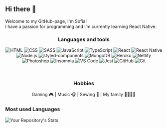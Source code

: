   <div style={{color: 'CC6699'}}>
  
  ## Hi there 👋
  
  </div>

  Welcome to my GitHub-page, I'm Sofia! <br>
  I have a passion for programming and I’m currently learning React Native.

 
  



<div align=center>
  
### Languages and tools
![HTML](https://img.shields.io/badge/HTML5-CC6699?style=for-the-badge&logo=html5&logoColor=323330)
![CSS](https://img.shields.io/badge/CSS3-323330?style=for-the-badge&logo=css3&logoColor=CC6699)
![SASS](https://img.shields.io/badge/Sass-CC6699?style=for-the-badge&logo=sass&logoColor=323330)
![JavaScript](https://img.shields.io/badge/JavaScript-323330?style=for-the-badge&logo=javascript&logoColor=CC6699)
![TypeScript](https://img.shields.io/badge/TypeScript-CC6699?style=for-the-badge&logo=typescript&logoColor=323330)
![React](https://img.shields.io/badge/React-323330?style=for-the-badge&logo=react&logoColor=CC6699)
![React Native](https://img.shields.io/badge/React_Native-CC6699?style=for-the-badge&logo=react&logoColor=323330)
![Node.js](https://img.shields.io/badge/Node.js-323330?style=for-the-badge&logo=node.js&logoColor=CC6699)
![styled-components](https://img.shields.io/badge/styled--components-CC6699?style=for-the-badge&logo=styled-components&logoColor=323330)
![MongoDB](https://img.shields.io/badge/MongoDB-323330?style=for-the-badge&logo=mongodb&logoColor=CC6699)
![Heroku](https://img.shields.io/badge/Heroku-CC6699?style=for-the-badge&logo=heroku&logoColor=323330)
![Netlify](https://img.shields.io/badge/Netlify-323330?style=for-the-badge&logo=netlify&logoColor=CC6699)
![Photoshop](https://img.shields.io/badge/Adobe%20Photoshop-CC6699?style=for-the-badge&logo=Adobe%20Photoshop&logoColor=323330)
![Insomnia](https://img.shields.io/badge/Insomnia-323330?style=for-the-badge&logo=Insomnia&logoColor=CC6699)
![VS Code](https://img.shields.io/badge/Visual_Studio_Code-CC6699?style=for-the-badge&logo=visual%20studio%20code&logoColor=323330)
![Jest](https://img.shields.io/badge/Jest-323330?style=for-the-badge&logo=jest&logoColor=CC6699)
![GitHub](https://img.shields.io/badge/GitHub-CC6699?style=for-the-badge&logo=github&logoColor=323330)
![Git](https://img.shields.io/badge/GIT-323330?style=for-the-badge&logo=git&logoColor=CC6699)

<br>


### Hobbies

Gaming 🎮 | Music 🎧 | Sewing 🧵 | My family 👨‍👩‍👧‍👦
  
  </div>
  
  <div>



  ### Most used Languages

  ![Your Repository's Stats](https://github-readme-stats.vercel.app/api/top-langs/?username=herv3us&theme=blue-green)


 

<!--
**herv3us/herv3us** is a ✨ _special_ ✨ repository because its `README.md` (this file) appears on your GitHub profile.

Here are some ideas to get you started:

- 🔭 I’m currently working on ...
- 🌱 I’m currently learning ...
- 👯 I’m looking to collaborate on ...
- 🤔 I’m looking for help with ...
- 💬 Ask me about ...
- 📫 How to reach me: ...
- 😄 Pronouns: ...
- ⚡ Fun fact: ...
-->
  </div>
